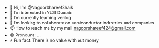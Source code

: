 - 👋 Hi, I’m @NagoorShareefShaik
- 👀 I’m interested in VLSI Domain
- 🌱 I’m currently learning verilog
- 💞️ I’m looking to collaborate on semiconductor industries and companies 
- 📫 How to reach me by my mail nagoorshareef424@gmail.com 
- 😄 Pronouns: ...
- ⚡ Fun fact: There is no value with out money

<!---
NagoorShareefShaik/NagoorShareefShaik is a ✨ special ✨ repository because its `README.md` (this file) appears on your GitHub profile.
You can click the Preview link to take a look at your changes.
--->
